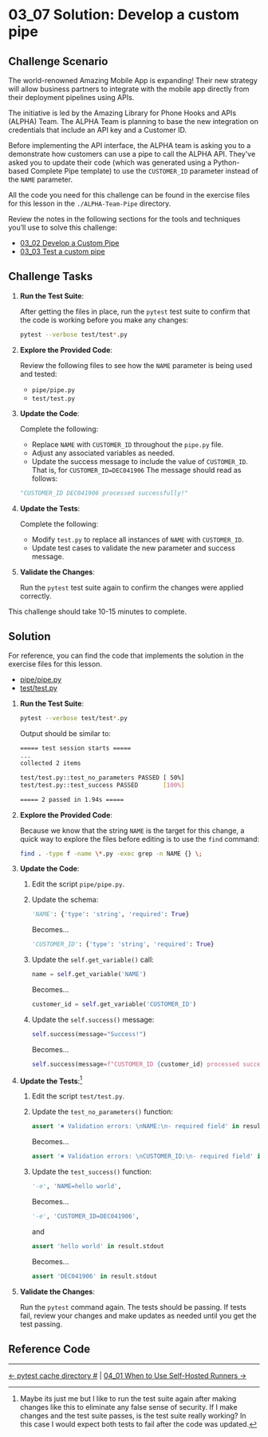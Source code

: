 # 03_07 Solution: Develop a custom pipe

## Challenge Scenario

The world-renowned Amazing Mobile App is expanding!  Their new strategy will allow business partners to integrate with the mobile app directly from their deployment pipelines using APIs.

The initiative is led by the Amazing Library for Phone Hooks and APIs (ALPHA) Team. The ALPHA Team is planning to base the new integration on credentials that include an API key and a Customer ID.

Before implementing the API interface, the ALPHA team is asking you to a demonstrate how customers can use a pipe to call the ALPHA API. They've asked you to update their code (which was generated using a Python-based Complete Pipe template) to use the `CUSTOMER_ID` parameter instead of the `NAME` parameter.

All the code you need for this challenge can be found in the exercise files for this lesson in the `./ALPHA-Team-Pipe` directory.

Review the notes in the following sections for the tools and techniques you’ll use to solve this challenge:

- [03_02 Develop a Custom Pipe](../03_02_develop_a_custom_pipe/README.md)
- [03_03 Test a custom pipe](../03_03_test_a_custom_pipe/README.md)

## Challenge Tasks

1. **Run the Test Suite**:

    After getting the files in place, run the `pytest` test suite to confirm that the code is working before you make any changes:

    ```bash
    pytest --verbose test/test*.py
    ```

1. **Explore the Provided Code**:

    Review the following files to see how the `NAME` parameter is being used and tested:

    - `pipe/pipe.py`
    - `test/test.py`

1. **Update the Code**:

    Complete the following:

    - Replace `NAME` with `CUSTOMER_ID` throughout the `pipe.py` file.
    - Adjust any associated variables as needed.
    - Update the success message to include the value of `CUSTOMER_ID`.  That is, for `CUSTOMER_ID=DEC041906` The message should read as follows:

    ```python
    "CUSTOMER_ID DEC041906 processed successfully!"
    ```

1. **Update the Tests**:

    Complete the following:

   - Modify `test.py` to replace all instances of `NAME` with `CUSTOMER_ID`.
   - Update test cases to validate the new parameter and success message.

1. **Validate the Changes**:

    Run the `pytest` test suite again to confirm the changes were applied correctly.

This challenge should take 10-15 minutes to complete.

## Solution

For reference, you can find the code that implements the solution in the exercise files for this lesson.

- [pipe/pipe.py](./ALPHA-Team-Pipe-SOLUTION/pipe/pipe.py)
- [test/test.py](./ALPHA-Team-Pipe-SOLUTION/test/test.py)

1. **Run the Test Suite**:

    ```bash
    pytest --verbose test/test*.py
    ```

    Output should be similar to:

    ```bash
    ===== test session starts =====
    ...
    collected 2 items

    test/test.py::test_no_parameters PASSED [ 50%]
    test/test.py::test_success PASSED       [100%]

    ===== 2 passed in 1.94s =====
    ```

1. **Explore the Provided Code**:

    Because we know that the string `NAME` is the target for this change, a quick way to explore the files before editing is to use the `find` command:

    ```bash
    find . -type f -name \*.py -exec grep -n NAME {} \;
    ```

1. **Update the Code**:

    1. Edit the script `pipe/pipe.py`.

    1. Update the schema:

        ```python
        'NAME': {'type': 'string', 'required': True}
        ```

        Becomes...

        ```python
        'CUSTOMER_ID': {'type': 'string', 'required': True}
        ```

    1. Update the `self.get_variable()` call:

        ```python
        name = self.get_variable('NAME')
        ```

        Becomes...

        ```python
        customer_id = self.get_variable('CUSTOMER_ID')
        ```

    1. Update the `self.success()` message:

        ```python
        self.success(message="Success!")
        ```

        Becomes...

        ```python
        self.success(message=f"CUSTOMER_ID {customer_id} processed successfully!")
        ```

1. **Update the Tests**:[^1]

    1. Edit the script `test/test.py`.

    1. Update the `test_no_parameters()` function:

        ```python
        assert '✖ Validation errors: \nNAME:\n- required field' in result.stdout
        ```

        Becomes...

        ```python
        assert '✖ Validation errors: \nCUSTOMER_ID:\n- required field' in result.stdout        ```

    1. Update the `test_success()` function:

        ```python
        '-e', 'NAME=hello world',
        ```

        Becomes...

        ```python
        '-e', 'CUSTOMER_ID=DEC041906',
        ```

        and

        ```python
        assert 'hello world' in result.stdout
        ```

        Becomes...

        ```python
        assert 'DEC041906' in result.stdout
        ```

1. **Validate the Changes**:

    Run the `pytest` command again.  The tests should be passing.  If tests fail, review your changes and make updates as needed until you get the test passing.

## Reference Code


[^1]: Maybe its just me but I like to run the test suite again after making changes like this to eliminate any false sense of security.  If I make changes and the test suite passes, is the test suite really working?  In this case I would expect both tests to fail after the code was updated.

<!-- FooterStart -->
---
[← pytest cache directory #](ALPHA-Team-Pipe-SOLUTION/.pytest_cache/README.md) | [04_01 When to Use Self-Hosted Runners →](../../ch4_self_hosted_runners/04_01_when_to_use_self_hosted_runners/README.md)
<!-- FooterEnd -->
